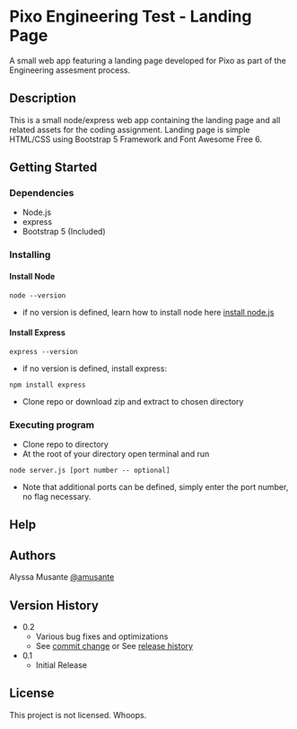 # Pixo Engineering Test - Landing Page

A small web app featuring a landing page developed for Pixo as part of the Engineering assesment process.

## Description

This is a small node/express web app containing the landing page and all related assets for the coding assignment. Landing page is simple HTML/CSS using Bootstrap 5 Framework and Font Awesome Free 6.

## Getting Started

### Dependencies

* Node.js
* express
* Bootstrap 5 (Included)

### Installing

#### Install Node 
```
node --version
```
* if no version is defined, learn how to install node here [install node.js](https://nodejs.dev/learn/how-to-install-nodejs)

#### Install Express
```
express --version
```
* if no version is defined, install express:
```
npm install express
```

* Clone repo or download zip and extract to chosen directory

### Executing program

* Clone repo to directory
* At the root of your directory open terminal and run
```
node server.js [port number -- optional]
```
* Note that additional ports can be defined, simply enter the port number, no flag necessary.

## Help



## Authors

Alyssa Musante
[@amusante](https://github.com/amusante)

## Version History

* 0.2
    * Various bug fixes and optimizations
    * See [commit change]() or See [release history]()
* 0.1
    * Initial Release

## License

This project is not licensed. Whoops.
